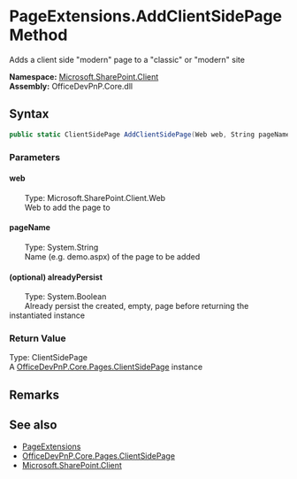 # PageExtensions.AddClientSidePage Method  
 Adds a client side "modern" page to a "classic" or "modern" site   

**Namespace:** [Microsoft.SharePoint.Client](Microsoft.SharePoint.Client.md)  
**Assembly:** OfficeDevPnP.Core.dll  
## Syntax
```C#
public static ClientSidePage AddClientSidePage(Web web, String pageName, Boolean alreadyPersist)
```
### Parameters
#### web  
&emsp;&emsp;Type: Microsoft.SharePoint.Client.Web  
&emsp;&emsp;Web to add the page to  

  

#### pageName  
&emsp;&emsp;Type: System.String  
&emsp;&emsp;Name (e.g. demo.aspx) of the page to be added  

  

#### (optional) alreadyPersist  
&emsp;&emsp;Type: System.Boolean  
&emsp;&emsp;Already persist the created, empty, page before returning the instantiated instance  

  

### Return Value
Type: ClientSidePage  
A  [OfficeDevPnP.Core.Pages.ClientSidePage](OfficeDevPnP.Core.Pages.ClientSidePage.md)  instance  


## Remarks
  
## See also
- [PageExtensions](Microsoft.SharePoint.Client.PageExtensions.md) 
- [OfficeDevPnP.Core.Pages.ClientSidePage](OfficeDevPnP.Core.Pages.ClientSidePage.md)
- [Microsoft.SharePoint.Client](Microsoft.SharePoint.Client.md) 
